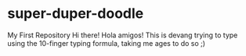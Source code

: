 # super-duper-doodle
My First Repository
Hi there! Hola amigos!
This is devang trying to type using the 10-finger typing formula,  taking me ages to do so ;)
